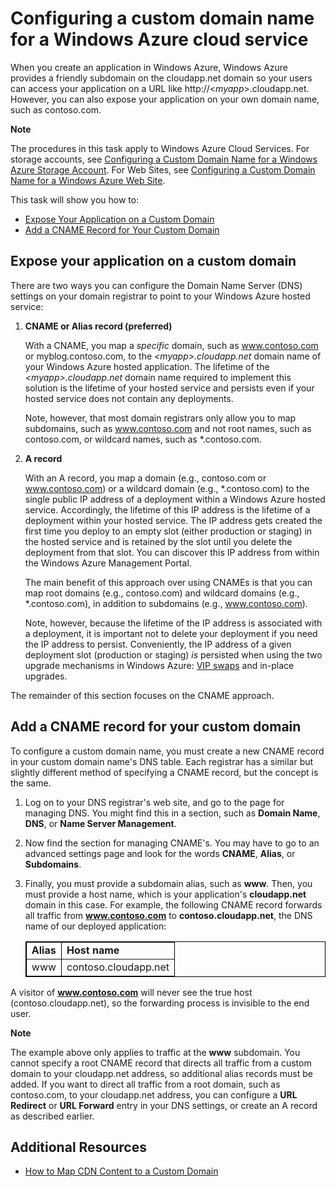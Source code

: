 # Configuring a custom domain name for a Windows Azure cloud service

When you create an application in Windows Azure, Windows Azure provides a friendly subdomain on the cloudapp.net domain so your users can access your application on a URL like http://<*myapp*>.cloudapp.net. However, you can also expose your application on your own domain name, such as
contoso.com.

<div class="dev-callout"> 
<b>Note</b> 
	<p>The procedures in this task apply to Windows Azure Cloud Services. For storage accounts, see <a href="/en-us/develop/net/common-tasks/custom-dns-storage/">Configuring a Custom Domain Name for a Windows Azure Storage Account</a>. For Web Sites, see <a href="/en-us/develop/net/common-tasks/custom-dns-web-site/">Configuring a Custom Domain Name for a Windows Azure Web Site</a>.</p> 
</div>

This task will show you how to:

-   [Expose Your Application on a Custom Domain][]
-   [Add a CNAME Record for Your Custom Domain][]

<h2><a name="access-app"></a>Expose your application on a custom domain</h2>

There are two ways you can configure the Domain Name Server (DNS) settings on your domain
registrar to point to your Windows Azure hosted service:

1.  **CNAME or Alias record (preferred)**

    With a CNAME, you map a *specific* domain, such as www.contoso.com or myblog.contoso.com, to the *<*myapp*>.cloudapp.net* domain name of your Windows Azure hosted application. The lifetime of the     *<*myapp*>.cloudapp.net* domain name required to implement this solution is the lifetime of your hosted service and persists even if your hosted service does not contain any deployments.

    Note, however, that most domain registrars only allow you to map subdomains, such as www.contoso.com and not root names, such as contoso.com, or wildcard names, such as \*.contoso.com.

2.  **A record**

    With an A record, you map a domain (e.g., contoso.com or www.contoso.com) or a wildcard domain (e.g., \*.contoso.com) to the single public IP address of a deployment within a Windows Azure hosted service. Accordingly, the lifetime of this IP address is the     lifetime of a deployment within your hosted service. The IP address gets created the first time you deploy to an empty slot (either production or staging) in the hosted service and is retained by the slot until you delete the deployment from that slot. You can discover this IP address from within the Windows Azure Management Portal.

    The main benefit of this approach over using CNAMEs is that you can map root domains (e.g., contoso.com) and wildcard domains (e.g., \*.contoso.com), in addition to subdomains (e.g., www.contoso.com).

    Note, however, because the lifetime of the IP address is associated with a deployment, it is important not to delete your deployment if you need the IP address to persist. Conveniently, the IP address of a given deployment slot (production or staging) *is* persisted when using the two upgrade mechanisms in Windows Azure: [VIP swaps][] and in-place upgrades.

The remainder of this section focuses on the CNAME approach.

<h2><a name="add-cname"></a>Add a CNAME record for your custom domain</h2>

To configure a custom domain name, you must create a new CNAME record in
your custom domain name's DNS table. Each registrar has a similar but
slightly different method of specifying a CNAME record, but the concept
is the same.

1.  Log on to your DNS registrar's web site, and go to the page for
    managing DNS. You might find this in a section, such as **Domain
    Name**, **DNS**, or **Name Server Management**.

2.  Now find the section for managing CNAME's. You may have to go to an
    advanced settings page and look for the words **CNAME**, **Alias**,
    or **Subdomains**.

3.  Finally, you must provide a subdomain alias, such as **www**. Then,
    you must provide a host name, which is your application's
    **cloudapp.net** domain in this case. For example, the following
    CNAME record forwards all traffic from **www.contoso.com** to
    **contoso.cloudapp.net**, the DNS name of our deployed application:

	<table border="1" cellspacing="0" cellpadding="5" style="border: 1px solid #000000;">
		<tr>
			<td><strong>Alias</strong></td>
			<td><strong>Host name</strong></td>
		</tr>
		<tr>
			<td>www</td>
			<td>contoso.cloudapp.net</td>
		</tr>
	</table>

A visitor of **www.contoso.com** will never see the true host
(contoso.cloudapp.net), so the forwarding process is invisible to the
end user.
<div class="dev-callout">
	<b>Note</b>
	<p>The example above only applies to traffic at the <strong>www</strong>
	subdomain. You cannot specify a root CNAME record that directs all
	traffic from a custom domain to your cloudapp.net address, so additional
	alias records must be added. If you want to direct all traffic from a
	root domain, such as contoso.com, to your cloudapp.net address, you can
	configure a <strong>URL Redirect</strong> or <strong>URL Forward</strong> entry in your DNS
	settings, or create an A record as described earlier.</p>
</div>


## Additional Resources

-   [How to Map CDN Content to a Custom Domain][]

  [Expose Your Application on a Custom Domain]: #access-app
  [Add a CNAME Record for Your Custom Domain]: #add-cname
  [Expose Your Data on a Custom Domain]: #access-data
  [VIP swaps]: http://msdn.microsoft.com/en-us/library/ee517253.aspx
  [Create a CNAME record that associates the subdomain with the storage account]:
    #create-cname
  [Windows Azure Management Portal]: http://manage.windowsazure.com
  [Validate Custom Domain dialog box]: http://i.msdn.microsoft.com/dynimg/IC544437.jpg
  [How to Map CDN Content to a Custom Domain]: http://msdn.microsoft.com/en-us/library/windowsazure/gg680307.aspx
